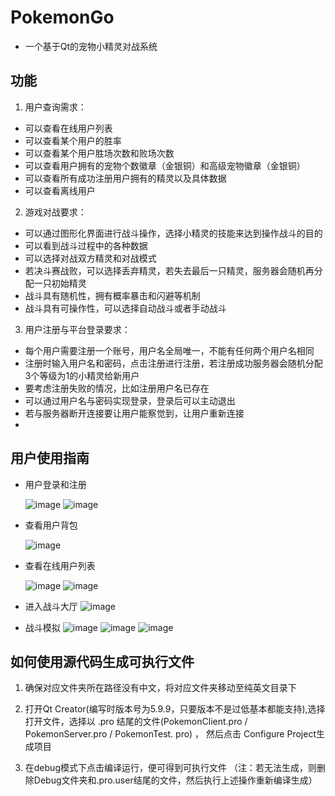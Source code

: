 <!--
 * @Description: 
 * @Author: l
 * @Date: 2021-06-23 15:33:43
 * @LastEditors: l
 * @LastEditTime: 2021-06-23 15:41:34
 * @FilePath: \PokemonGo\README.md
-->
# PokemonGo
- 一个基于Qt的宠物小精灵对战系统

## 功能
1. 用户查询需求：
- 可以查看在线用户列表
- 可以查看某个用户的胜率
- 可以查看某个用户胜场次数和败场次数
- 可以查看用户拥有的宠物个数徽章（金银铜）和高级宠物徽章（金银铜）
- 可以查看所有成功注册用户拥有的精灵以及具体数据
- 可以查看离线用户

2. 游戏对战要求：
- 可以通过图形化界面进行战斗操作，选择小精灵的技能来达到操作战斗的目的
- 可以看到战斗过程中的各种数据
- 可以选择对战双方精灵和对战模式
- 若决斗赛战败，可以选择丢弃精灵，若失去最后一只精灵，服务器会随机再分配一只初始精灵
- 战斗具有随机性，拥有概率暴击和闪避等机制
- 战斗具有可操作性，可以选择自动战斗或者手动战斗
3. 用户注册与平台登录要求：
- 每个用户需要注册一个账号，用户名全局唯一，不能有任何两个用户名相同
- 注册时输入用户名和密码，点击注册进行注册，若注册成功服务器会随机分配3个等级为1的小精灵给新用户
- 要考虑注册失败的情况，比如注册用户名已存在
- 可以通过用户名与密码实现登录，登录后可以主动退出
- 若与服务器断开连接要让用户能察觉到，让用户重新连接
- 
## 用户使用指南
- 用户登录和注册

  ![image](https://user-images.githubusercontent.com/54203997/123056482-8ab0d080-d439-11eb-924a-ce0ddd3cb204.png)
  ![image](https://user-images.githubusercontent.com/54203997/123056550-98feec80-d439-11eb-8297-f6759a61503c.png)

- 查看用户背包

  ![image](https://user-images.githubusercontent.com/54203997/123056600-a4521800-d439-11eb-8e1e-6b033de37f62.png)
- 查看在线用户列表

  ![image](https://user-images.githubusercontent.com/54203997/123056646-b03dda00-d439-11eb-8adf-16eeb9da148b.png)
  ![image](https://user-images.githubusercontent.com/54203997/123056669-b6cc5180-d439-11eb-8ebe-67e2ff54cca3.png)
- 进入战斗大厅
  ![image](https://user-images.githubusercontent.com/54203997/123056756-cba8e500-d439-11eb-9f04-5d69598dd2ef.png)
- 战斗模拟
  ![image](https://user-images.githubusercontent.com/54203997/123056792-d6fc1080-d439-11eb-95d3-7341341f30fb.png)
![image](https://user-images.githubusercontent.com/54203997/123056802-d95e6a80-d439-11eb-8859-0769758bfc1c.png)
![image](https://user-images.githubusercontent.com/54203997/123056810-dbc0c480-d439-11eb-9bc7-9de0b8e523a4.png)

## 如何使用源代码生成可执行文件
1.	确保对应文件夹所在路径没有中文，将对应文件夹移动至纯英文目录下
2.	打开Qt Creator(编写时版本号为5.9.9，只要版本不是过低基本都能支持),选择打开文件，选择以 .pro 结尾的文件(PokemonClient.pro / PokemonServer.pro / PokemonTest. pro) ，
然后点击 Configure Project生成项目
 
3.	在debug模式下点击编译运行，便可得到可执行文件
 （注：若无法生成，则删除Debug文件夹和.pro.user结尾的文件，然后执行上述操作重新编译生成）
